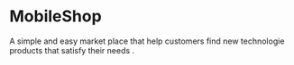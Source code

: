 # MobileShop
A simple and easy market place that help customers find new technologie products that satisfy their needs .
